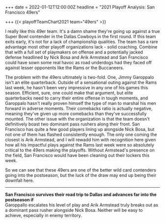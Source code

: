 +++
date = 2022-01-12T12:00:00Z
headline = "2021 Playoff Analysis: San Francisco 49ers"

+++
{{< playoffTeamChart2021 team="49ers" >}}

I really like this 49er team. It's a damn shame they're going up against a true Super Bowl contender in the Dallas Cowboys in the first round. If this team exits early, it's not for a lack of championship qualities. The team has a rare advantage most other playoff organizations lack - solid coaching. Combine that with a full set of playmakers on offense and a potentially jacked defense headlined by Nick Bosa and Arik Armstead and San Francisco could have sown some real havoc as road underdogs had they faced off against lesser opponents like the Rams or the Buccaneers.

The problem with the 49ers ultimately is two-fold. One, Jimmy Garoppalo isn't an elite quarterback. Outside of a sensational outing against the Rams last week, he hasn't been very impressive in any one of his games this season. Efficient, sure, one could make that argument, but elite quarterbacks need to carry their entire offense in tough moments, and Garoppalo hasn't really proven himself the type of man to marshal his men forward in adverse moments. Their comebacks ratio is actually negative, meaning they've given up more comebacks than they've successfully mounted. The other issue with the organization is that the team doesn't definitively boast two dominant pass rushers along their front. San Francisco has quite a few good players lining up alongside Nick Bosa, but not one of them has flashed consistently enough. The only one coming the closest is Arik Armstead, and I will rewadd him with recognition here given how all his impactful plays against the Rams last week were so absolutely critical to the 49ers making the playoffs. Without Armstead's presence on the field, San Francisco would have been cleaning out their lockers this week.

So we can see that these 49ers are one of the better wild card contenders going into the postseason, but the luck of the draw may end up being their downfall here.

***

**San Francisco survives their road trip to Dallas and advances far into the postseason if**  
Garoppallo escalates his level of play and Arik Armstead truly breaks out as a dominant pass rusher alongside Nick Bosa. Neither will be easy to achieve, especially in enemy territory.